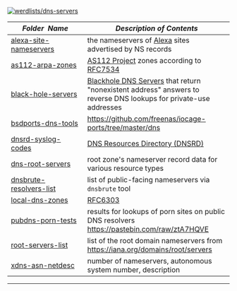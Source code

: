 [![werdlists/dns-servers](https://img.shields.io/badge/werdlists-dns_servers-purple.svg?logo=github&style=popout&longCache=true)](# "werdlists/dns-servers")

|&nbsp;&nbsp;&nbsp;&nbsp;&nbsp;&nbsp;_Folder&nbsp;&nbsp;Name_&nbsp;&nbsp;&nbsp;&nbsp;&nbsp;&nbsp;| _Description of Contents_
|:--------------------|--------------------------------------------------------------------------------------------------------------------------------------------------------
| [alexa-site-nameservers](alexa-site-nameservers.txt) |  the nameservers of [Alexa](https://www.alexa.com/) sites advertised by NS records 
| [as112-arpa-zones](as112-arpa-zones.txt) | [AS112 Project](https://as112.net) zones according to [RFC7534](https://tools.ietf.org/html/rfc7534 "AS112 Nameserver Operations")
| [black-hole-servers](black-hole-servers.txt) | [Blackhole DNS Servers](https://wikipedia.org/wiki/Blackhole_server) that return "nonexistent address" answers to reverse DNS lookups for private-use addresses
| [bsdports-dns-tools](bsdports-dns-tools.txt) |  <https://github.com/freenas/iocage-ports/tree/master/dns> 
| [dnsrd-syslog-codes](dnsrd-syslog-codes.txt) |  [DNS Resources Directory (DNSRD)](http://web.archive.org/web/*/www.dns.net/dnsrd/) 
| [dns-root-servers](dns-root-servers.txt) |  root zone's nameserver record data for various resource types 
| [dnsbrute-resolvers-list](dnsbrute-resolvers-list.txt) |  list of public-facing nameservers via `dnsbrute` tool 
| [local-dns-zones](local-dns-zones.txt) | [RFC6303](https://tools.ietf.org/html/rfc6303 "Locally Served DNS Zones")
| [pubdns-porn-tests](pubdns-porn-tests.txt) |  results for lookups of porn sites on public DNS resolvers <https://pastebin.com/raw/ztA7HQVE> 
| [root-servers-list](root-servers-list.txt) |  list of the root domain nameservers from <https://iana.org/domains/root/servers> 
| [xdns-asn-netdesc](xdns-asn-netdesc.txt) |  number of nameservers, autonomous system number, description 

* * *

